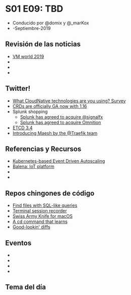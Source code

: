 # S01 E09: TBD

- Conducido por @domix y @_marKox
- -Septiembre-2019

<!---
## Contenido

- 00:00:00 - ¡Bienvenida al podcast!
- 00:02:00 - Revisión de las noticias
- 00:04:00 - Tema
--->

## Revisión de las noticias

* [VM world 2019](https://blog.kasten.io/posts/vmworld-2019-san-francisco-highlights/)
* []()
* []()
* []()

## Twitter!

* [What CloudNative technologies are you using? Survey](https://twitter.com/dankohn1/status/1168696344044871681)
* [CRDs are officially GA now with 1.16](https://twitter.com/the_sttts/status/1167002806961758211?s=21)
* Splunk shopping
    * [Splunk has agreed to acquire @signalfx](https://twitter.com/splunk/status/1164267179123937280)
    * [Splunk has agreed to acquire Omnition](https://twitter.com/splunk/status/1169220204796305409)
* [ETCD 3.4](https://twitter.com/etcdio/status/1169626982432116736)
* [Introducing Maesh by the @Traefik team](https://twitter.com/containous/status/1169235939895521282)

## Referencias y Recursos

* [Kubernetes-based Event Driven Autoscaling](https://github.com/kedacore/keda)
* [Balena: IoT platform](https://www.balena.io)
* []()
* []()


## Repos chingones de código

* [Find files with SQL-like queries](https://github.com/jhspetersson/fselect)
* [Terminal session recorder](https://github.com/asciinema/asciinema)
* [Swiss Army Knife for macOS](https://github.com/rgcr/m-cli)
* [A cd command that learns](https://github.com/wting/autojump)
* [Good-lookin' diffs](https://github.com/so-fancy/diff-so-fancy)


## Eventos

* []()
* []()
* []()
* []()


## Tema del día

[]()
